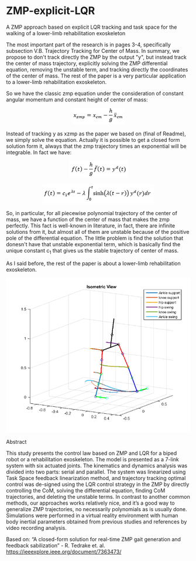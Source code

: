 # ZMP-explicit-LQR
A ZMP approach based on explicit LQR tracking and task space for the walking of a lower-limb rehabilitation exoskeleton

The most important part of the research is in pages 3-4, specifically subsection V.B. Trajectory Tracking for Center of Mass. In summary, we propose to don't track directly the ZMP by the output "y", but instead track the center of mass trajectory, explicitly solving the ZMP differential equation, removing the unstable term, and tracking directly the coordinates of the center of mass. The rest of the paper is a very particular application to a lower-limb rehabilitation exoskeleton.

So we have the classic zmp equation under the consideration of constant angular momentum and constant height of center of mass:

<p align="center">
<img src="graphics/eqzmp.png">
</p>

Instead of tracking y as xzmp as the paper we based on (final of Readme), we simply solve the equation. Actually it is possible to get a closed form solution form it, always that the zmp trajectory times an exponential will be integrable. In fact we have: 


<p align="center">
<img src="graphics/eqsolved.png">
</p>

<p align="center">
<img src="graphics/fsolv.png">
</p>

So, in particular, for all piecewise polynomial trajectory of the center of mass, we have a function of the center of mass that makes the zmp perfectly. This fact is well-known in literature, in fact, there are infinite solutions from it, but almost all of them are unstable because of the positive pole of the differential equation. The little problem is find the solution that donesn't have that unstable exponential term, which is basically find the unique constant c<sub>1</sub> that gives us the stable trajectory of center of mass.

As I said before, the rest of the paper is about a lower-limb rehabilitation exoskeleton.

<p align="center">
<img src="graphics/trajtrack.png">
</p>

Abstract

This study presents the control law based on ZMP and LQR for a biped robot or a rehabilitation exoskeleton. The model is presented as a 7-link system with six actuated joints. The kinematics and dynamics analysis was divided into two parts: serial and parallel. The system was linearized using Task Space feedback linearization method, and trajectory tracking optimal control was de-signed using the LQR control strategy in the ZMP by directly controlling the CoM, solving the differential equation, finding CoM trajectories, and deleting the unstable terms. In contrast to another common methods, our approaches works relatively nice, and it’s a good way to generalize ZMP trajectories, no necessarily polynomials as is usually done. Simulations were performed in a virtual reality environment with human body inertial parameters obtained from previous studies and references by video recording analysis.

Based on: “A closed-form solution for real-time ZMP gait generation and feedback sabilization” - R. Tedrake et. al. https://ieeexplore.ieee.org/document/7363473/
